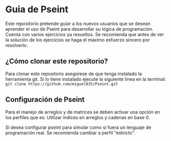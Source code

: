 Guia de Pseint
================

Este repositorio pretende guiar a los nuevos usuarios que se desean aprender el uso de Pseint para desarrollar su lógica de programación.
Cuenta con varios ejercicios ya resueltos. Se recomienda que antes de ver la solución de los ejercicios se haga el máximo esfuerzo sincero por resolverlo.

¿Cómo clonar este repositorio?
------------------------
Para clonar este repositorio asegúrese de que tenga instalado la herramienta git. 
Si lo tiene instalado ejecute la siguiente linea en la terminal: 
` git clone https://github.com/miguel835/Pseint.git `

Configuración de Pseint
----------------------
Para el manejo de arreglos y de matrices se deben activar una opción en los perfiles que es: Utilizar indices en arreglos y cadenas en base 0. 

Si desea configurar pseint para simular como si fuera un lenguaje de programación real. Se recomienda cambiar a perfil "estricto".
